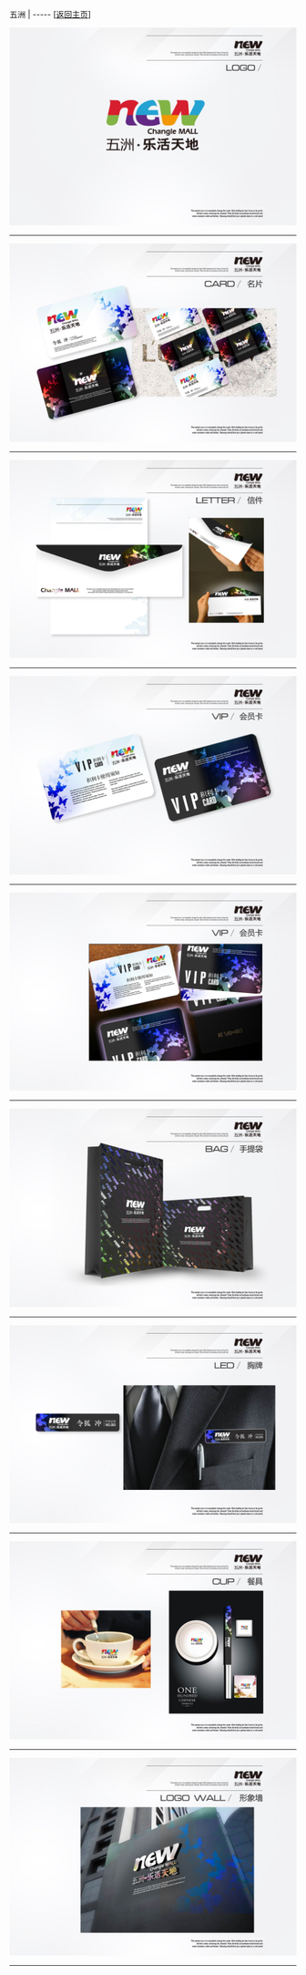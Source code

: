 
五洲   | ----- [[返回主页](mainMd.md)]


![](../02_ad/五洲/wuZhou_01.jpg)

---
![](../02_ad/五洲/wuZhou_02.jpg)

---
![](../02_ad/五洲/wuZhou_03.jpg)

---
![](../02_ad/五洲/wuZhou_04.jpg)

---
![](../02_ad/五洲/wuZhou_05.jpg)

---
![](../02_ad/五洲/wuZhou_06.jpg)

---
![](../02_ad/五洲/wuZhou_07.jpg)

---
![](../02_ad/五洲/wuZhou_08.jpg)

---
![](../02_ad/五洲/wuZhou_09.jpg)

---
